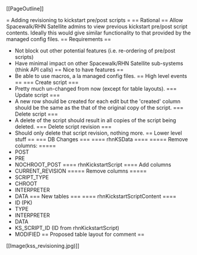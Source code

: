 [[PageOutline]]

= Adding revisioning to kickstart pre/post scripts =
== Rational ==
Allow Spacewalk/RHN Satellite admins to view previous kickstart pre/post script contents.  Ideally this would give similar functionality to that provided by the managed config files.
== Requirements ==
 * Not block out other potential features (i.e. re-ordering of pre/post scripts)
 * Have minimal impact on other Spacewalk/RHN Satellite sub-systems (think API calls)
== Nice to have features ==
 * Be able to use macros, a la managed config files.
== High level events ==
=== Create script ===
 * Pretty much un-changed from now (except for table layouts).
=== Update script ===
 * A new row should be created for each edit but the 'created' column should be the same as the that of the original copy of the script.
=== Delete script ===
 * A delete of the script should result in all copies of the script being deleted.
=== Delete script revision ===
 * Should only delete that script revision, nothing more.
== Lower level stuff ==
=== DB Changes ===
==== rhnKSData ====
===== Remove columns: =====
 * POST
 * PRE
 * NOCHROOT_POST
==== rhnKickstartScript ====
Add columns
 * CURRENT_REVISION
===== Remove columns =====
 * SCRIPT_TYPE
 * CHROOT
 * INTERPRETER
 * DATA
=== New tables ===
==== rhnKickstartScriptContent ====
 * ID (PK)
 * TYPE
 * INTERPRETER
 * DATA
 * KS_SCRIPT_ID (ID from rhnKickstartScript)
 * MODIFIED
== Proposed table layout for comment ==

[[Image(kss_revisioning.jpg)]] 
